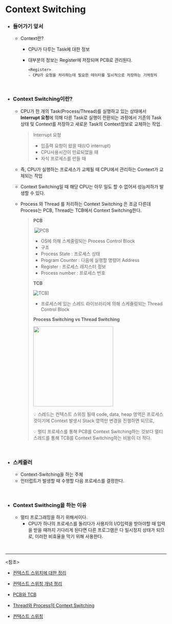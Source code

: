 # Context Switching

- ### 들어가기 앞서

  - Context란?
    - CPU가 다루는 Task에 대한 정보
    
    - 대부분의 정보는 Register에 저장되며 PCB로 관리된다.
    
      ~~~
      <Register>
      - CPU가 요청을 처리하는데 필요한 데이터를 일시적으로 저장하는 기억장치
      ~~~


<br>

- ### Context Switching이란?

  - CPU가 한 개의 Task(Process/Thread)를 실행하고 있는 상태에서 **Interrupt 요청**에 의해 다른 Task로 실행이 전환되는 과정에서 기존의 Task 상태 및 Context를 저장하고 새로운 Task의 Context정보로 교체하는 작업.
    >Interrupt 요청
    >
    >- 입출력 요청이 왔을 때(I/O interrupt)
    >- CPU사용시간이 만료되었을 때
    >- 자식 프로세스를 만들 때

  - 즉, CPU가 실행하는 프로세스가 교체될 때 CPU에서 관리하는 Context가 교체되는 작업

  - Context Switching일 때 해당 CPU는 아무 일도 할 수 없어서 성능저하가 발생할 수 있다.

  - Process 와 Thread 를 처리하는 Context Switching 은 조금 다른데 Process는 PCB, Thread는 TCB에서 Context Switching한다.

    >**PCB**
    >
    >​	![PCB](https://user-images.githubusercontent.com/58902042/105075111-aac81680-5acc-11eb-8219-3af324d3ae5e.PNG)
    >
    >- OS에 의해 스케줄링되는 Process Control Block
    >- 구조
    >  - Process State : 프로세스 상태
    >  -  Program Counter : 다음에 실행할 명령어 Address
    >  -  Register : 프로세스 레지스터 정보
    >  -  Process number : 프로세스 번호
    >
    >**TCB**
    >
    >![TCB)](https://user-images.githubusercontent.com/58902042/105075114-ab60ad00-5acc-11eb-903e-04f75786880b.PNG)
    >
    >- 프로세스에 있는 스레드 라이브러리에 의해 스케쥴링되는 Thread Control Block
    >
    >**Process Switching vs Thread Switching**
    >
    ><img src="https://user-images.githubusercontent.com/58902042/105075259-dcd97880-5acc-11eb-9105-7b72a9338b3a.PNG" height=250>
    >
    >:bulb:  스레드는 컨텍스트 스위칭 될때 code, data, heap 영역은 프로세스 것이기에 Context 발생시 Stack 영역만 변경을 진행하면 되므로,
    >
    >:bulb:  멀티 프로세스를 통해 PCB를 Context Switching하는 것보다 멀티 스레드를 통해 TCB를 Context Switching하는 비용이 더 적다.

<br>

- ### 스케쥴러

  - Context-Switching을 하는 주체
  - 인터럽트가 발생할 때 수행할 다음 프로세스를 결정한다.


<br>

- ### Context Swithcing을 하는 이유

  - 멀티 프로그래밍을 하기 위해서이다.
    - CPU가 하나의 프로세스를 돌리다가 사용자의 I/O입력을 받아야할 때 입력을 받을 때까지 기다리게 된다면 다른 프로그램은 다 일시정지 상태가 되므로, 이러한 비효율을 막기 위해 사용한다.

<br>

------

<참조>

- [컨텍스트 스위치에 대한 정리](https://jins-dev.tistory.com/entry/%EC%BB%A8%ED%85%8D%EC%8A%A4%ED%8A%B8-%EC%8A%A4%EC%9C%84%EC%B9%98Context-Switching-%EC%97%90-%EB%8C%80%ED%95%9C-%EC%A0%95%EB%A6%AC)
- [컨택스트 스위칭 개념 정리](https://pearlluck.tistory.com/m/150?category=830586)

- [PCB와 TCB](https://zin0-0.tistory.com/225)
- [Thread와 Process의 Context Switching](https://hwan-shell.tistory.com/197)
- [컨택스트 스위칭](https://www.crocus.co.kr/1364?category=268776)
